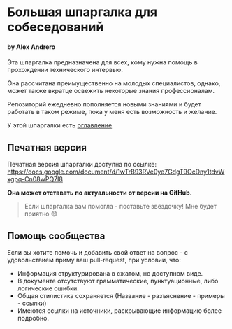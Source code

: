 # Большая шпаргалка для собеседований
#### by Alex Andrero

Эта шпаргалка предназначена для всех, кому нужна помощь в прохождении технического интервью.

Она рассчитана преимущественно на молодых специалистов, однако, может также вкратце освежить некоторые знания профессионалам.

Репозиторий ежедневно пополняется новыми знаниями и будет работать в таком режиме, пока у меня есть возможность и желание.

У этой шпаргалки есть [оглавление](https://github.com/alex-andrero/interview-cheatsheet/blob/master/Contents.md)

## Печатная версия
Печатная версия шпаргалки доступна по ссылке: 
https://docs.google.com/document/d/1wTrB93RVe0ye7GdgT9OcDny1tdvWxgpq-Cn08wPQ7I8
  
__Она может отставать по актуальности от версии на GitHub.__
  
> Если шпаргалка вам помогла - поставьте звёздочку! Мне будет приятно :blush:
  
## Помощь сообщества
Если вы хотите помочь и добавить свой ответ на вопрос - с удовольствием приму ваш pull-request, при условии, что:
* Информация структурирована в сжатом, но доступном виде.
* В документе отсутствуют грамматические, пунктуационные, либо логические ошибки.
* Общая стилистика сохраняется (Название - разъяснение - примеры - ссылки)
* Имеются ссылки на источники, раскрывающие информацию более подробно.
